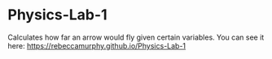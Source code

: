 Physics-Lab-1
===========

Calculates how far an arrow would fly given certain variables. 
You can see it here: https://rebeccamurphy.github.io/Physics-Lab-1
